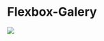 # Flexbox-Galery
<img src="https://cdn.discordapp.com/attachments/821527550723096577/942979236631810078/unknown.png">
